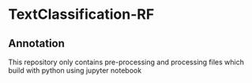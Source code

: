 # TextClassification-RF

## Annotation
This repository only contains pre-processing and processing files which build with python using jupyter notebook
